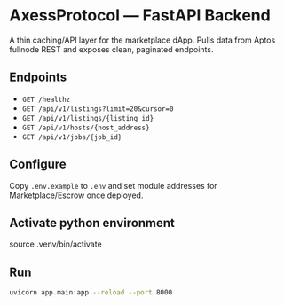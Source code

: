 # AxessProtocol — FastAPI Backend

A thin caching/API layer for the marketplace dApp. Pulls data from Aptos fullnode REST and exposes clean, paginated endpoints.

## Endpoints
- `GET /healthz`
- `GET /api/v1/listings?limit=20&cursor=0`
- `GET /api/v1/listings/{listing_id}`
- `GET /api/v1/hosts/{host_address}`
- `GET /api/v1/jobs/{job_id}`

## Configure
Copy `.env.example` to `.env` and set module addresses for Marketplace/Escrow once deployed.

## Activate python environment
source .venv/bin/activate      

## Run
```bash
uvicorn app.main:app --reload --port 8000